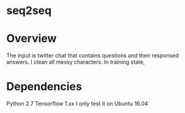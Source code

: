 # seq2seq

# Overview
  The input is twitter chat that contains questions and their responsed answers. I clean all messy characters.
  In training state, 

# Dependencies
  Python 2.7
  Tensorflow 1.xx
  I only test it on Ubuntu 16.04

